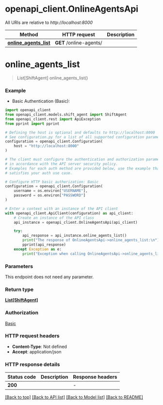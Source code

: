 # openapi_client.OnlineAgentsApi

All URIs are relative to *http://localhost:8000*

Method | HTTP request | Description
------------- | ------------- | -------------
[**online_agents_list**](OnlineAgentsApi.md#online_agents_list) | **GET** /online-agents/ | 


# **online_agents_list**
> List[ShiftAgent] online_agents_list()

### Example

* Basic Authentication (Basic):

```python
import openapi_client
from openapi_client.models.shift_agent import ShiftAgent
from openapi_client.rest import ApiException
from pprint import pprint

# Defining the host is optional and defaults to http://localhost:8000
# See configuration.py for a list of all supported configuration parameters.
configuration = openapi_client.Configuration(
    host = "http://localhost:8000"
)

# The client must configure the authentication and authorization parameters
# in accordance with the API server security policy.
# Examples for each auth method are provided below, use the example that
# satisfies your auth use case.

# Configure HTTP basic authorization: Basic
configuration = openapi_client.Configuration(
    username = os.environ["USERNAME"],
    password = os.environ["PASSWORD"]
)

# Enter a context with an instance of the API client
with openapi_client.ApiClient(configuration) as api_client:
    # Create an instance of the API class
    api_instance = openapi_client.OnlineAgentsApi(api_client)

    try:
        api_response = api_instance.online_agents_list()
        print("The response of OnlineAgentsApi->online_agents_list:\n")
        pprint(api_response)
    except Exception as e:
        print("Exception when calling OnlineAgentsApi->online_agents_list: %s\n" % e)
```



### Parameters

This endpoint does not need any parameter.

### Return type

[**List[ShiftAgent]**](ShiftAgent.md)

### Authorization

[Basic](../README.md#Basic)

### HTTP request headers

 - **Content-Type**: Not defined
 - **Accept**: application/json

### HTTP response details

| Status code | Description | Response headers |
|-------------|-------------|------------------|
**200** |  |  -  |

[[Back to top]](#) [[Back to API list]](../README.md#documentation-for-api-endpoints) [[Back to Model list]](../README.md#documentation-for-models) [[Back to README]](../README.md)

